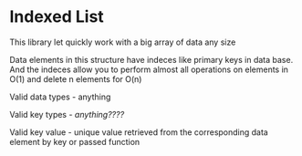# **Indexed List**

This library let quickly work with a big array of data any size

Data elements in this structure have indeces like primary keys in data base. And the indeces  allow you to perform almost all operations on elements in O(1) and delete n elements for O(n) 
 

Valid data types - anything

Valid key types - *anything????*

Valid key value - unique value retrieved from the corresponding data element by key or passed function 

